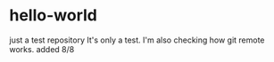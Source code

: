 # hello-world
just a test repository
It's only a test.
I'm also checking how git remote works.
added 8/8
